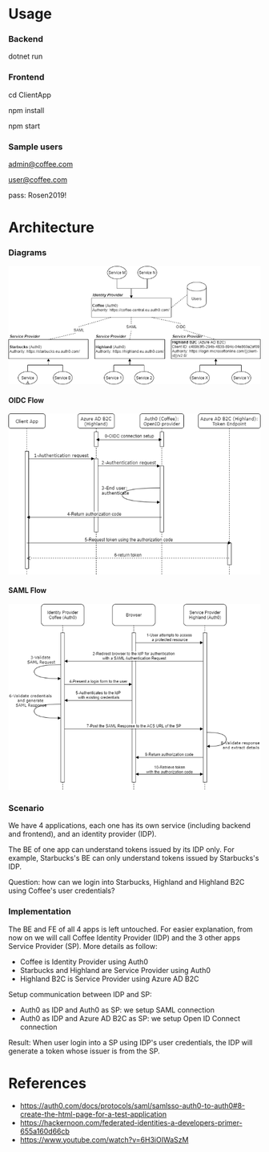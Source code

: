 # Usage
### Backend
dotnet run

### Frontend
cd ClientApp

npm install

npm start

### Sample users
admin@coffee.com

user@coffee.com

pass: Rosen2019!

# Architecture
### Diagrams
![model.png](model.png)

#### OIDC Flow
![oidc.png](oidc.png)

#### SAML Flow
![saml.png](saml.png)
<!--*Source: https://www.elastic.co/blog/how-to-enable-saml-authentication-in-kibana-and-elasticsearch*-->

### Scenario
We have 4 applications, each one has its own service (including backend and frontend), and an identity provider (IDP).

The BE of one app can understand tokens issued by its IDP only. For example, Starbucks's BE can only understand tokens issued by Starbucks's IDP.

Question: how can we login into Starbucks, Highland and Highland B2C using Coffee's user credentials?

### Implementation
The BE and FE of all 4 apps is left untouched. For easier explanation, from now on we will call Coffee Identity Provider (IDP) and the 3 other apps Service Provider (SP). More details as follow:
- Coffee is Identity Provider using Auth0
- Starbucks and Highland are Service Provider using Auth0
- Highland B2C is Service Provider using Azure AD B2C

Setup communication between IDP and SP:
- Auth0 as IDP and Auth0 as SP: we setup SAML connection
- Auth0 as IDP and Azure AD B2C as SP: we setup Open ID Connect connection

Result: When user login into a SP using IDP's user credentials, the IDP will generate a token whose issuer is from the SP.

# References
- https://auth0.com/docs/protocols/saml/samlsso-auth0-to-auth0#8-create-the-html-page-for-a-test-application
- https://hackernoon.com/federated-identities-a-developers-primer-655a160d66cb
- https://www.youtube.com/watch?v=6H3iOIWaSzM
